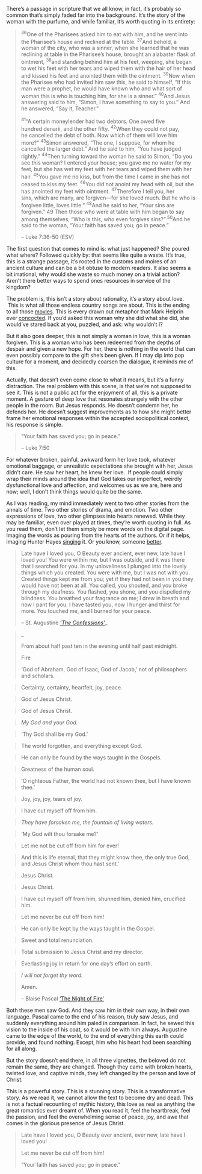 There&#8217;s a passage in scripture that we all know, in fact, it&#8217;s probably so common that&#8217;s simply faded far into the background. It&#8217;s the story of the woman with the purfume, and while familiar, it&#8217;s worth quoting in its entirety:

> <sup>36</sup>One of the Pharisees asked him to eat with him, and he went into the Pharisee&#8217;s house and reclined at the table. <sup>37</sup>And behold, a woman of the city, who was a sinner, when she learned that he was reclining at table in the Pharisee&#8217;s house, brought an alabaster flask of ointment, <sup>38</sup>and standing behind him at his feet, weeping, she began to wet his feet with her tears and wiped them with the hair of her head and kissed his feet and anointed them with the ointment. <sup>39</sup>Now when the Pharisee who had invited him saw this, he said to himself, “If this man were a prophet, he would have known who and what sort of woman this is who is touching him, for she is a sinner.” <sup>40</sup>And Jesus answering said to him, “Simon, I have something to say to you.” And he answered, “Say it, Teacher.”
> 
> <sup>41</sup>“A certain moneylender had two debtors. One owed five hundred denarii, and the other fifty. <sup>42</sup>When they could not pay, he cancelled the debt of both. Now which of them will love him more?” <sup>43</sup>Simon answered, “The one, I suppose, for whom he cancelled the larger debt.” And he said to him, “You have judged rightly.” <sup>44</sup>Then turning toward the woman he said to Simon, “Do you see this woman? I entered your house; you gave me no water for my feet, but she has wet my feet with her tears and wiped them with her hair. <sup>45</sup>You gave me no kiss, but from the time I came in she has not ceased to kiss my feet. <sup>46</sup>You did not anoint my head with oil, but she has anointed my feet with ointment. <sup>47</sup>Therefore I tell you, her sins, which are many, are forgiven—for she loved much. But he who is forgiven little, loves little.” <sup>48</sup>And he said to her, “Your sins are forgiven.” 49 Then those who were at table with him began to say among themselves, “Who is this, who even forgives sins?” <sup>50</sup>And he said to the woman, “Your faith has saved you; go in peace.”
> 
> &#8211; Luke 7:36-50 (ESV)

The first question that comes to mind is: what just happened? She poured what where? Followed quickly by: that seems like quite a waste. It&#8217;s true, this is a strange passage, it&#8217;s rooted in the customs and moires of an ancient culture and can be a bit obtuse to modern readers. It also seems a bit irrational, why would she waste so much money on a trivial action? Aren&#8217;t there better ways to spend ones resources in service of the kingdom?

The problem is, this isn&#8217;t a story about rationality, it&#8217;s a story about love.  This is what all those endless country songs are about. This is the ending to all those [movies][1]. This is every drawn out metaphor that Mark Helprin ever [concocted][2]. If you&#8217;d asked this woman why she did what she did, she would&#8217;ve stared back at you, puzzled, and ask: why wouldn&#8217;t I?

But it also goes deeper, this is not simply a woman in love, this is a woman forgiven. This is a woman who has been redeemed from the depths of despair and given a new hope. For her, there is nothing in the world that can even possibly compare to the gift she&#8217;s been given. If I may dip into pop culture for a moment, and decidedly coarsen the dialogue, it reminds me of this.



Actually, that doesn&#8217;t even come close to what it means, but it&#8217;s a funny distraction. The real problem with this scene, is that we&#8217;re not supposed to see it. This is not a public act for the enjoyment of all, this is a private moment. A gesture of deep love that resonates strangely with the other people in the room. But Jesus responds. He doesn&#8217;t condemn her, he defends her. He doesn&#8217;t suggest improvements as to how she might better frame her emotional responses within the accepted sociopolitical context, his response is simple.

> “Your faith has saved you; go in peace.”
> 
> &#8211; Luke 7:50

For whatever broken, painful, awkward form her love took, whatever emotional baggage, or unrealistic expectations she brought with her, Jesus didn&#8217;t care. He saw her heart, he knew her love.  If people could simply wrap their minds around the idea that God takes our imperfect, weirdly dysfunctional love and affection, and welcomes us as we are, here and now; well, I don&#8217;t think things would quite be the same.

As I was reading, my mind immediately went to two other stories from the annals of time. Two other stories of drama, and emotion. Two other expressions of love, two other glimpses into hearts renewed. While they may be familiar, even over played at times, they&#8217;re worth quoting in full. As you read them, don&#8217;t let them simply be more words on the digital page. Imaging the words as pouring from the hearts of the authors. Or if it helps, imaging Hunter Hayes [singing][3] it. Or you know, someone [better][4].

> Late have I loved you, O Beauty ever ancient, ever new, late have I loved you! You were within me, but I was outside, and it was there that I searched for you. In my unloveliness I plunged into the lovely things which you created. You were with me, but I was not with you. Created things kept me from you; yet if they had not been in you they would have not been at all. You called, you shouted, and you broke through my deafness. You flashed, you shone, and you dispelled my blindness. You breathed your fragrance on me; I drew in breath and now I pant for you. I have tasted you, now I hunger and thirst for more. You touched me, and I burned for your peace.
> 
> &#8211; St. Augustine [_&#8216;The Confessions&#8217;_][5]_

>_ 
> 
> 
> 
> From about half past ten in the evening until half past midnight.
> 
>   Fire
> 
> &#8216;God of Abraham, God of Isaac, God of Jacob,&#8217; not of philosophers and scholars.

> Certainty, certainty, heartfelt, joy, peace.

> God of Jesus Christ.

> God of Jesus Christ.

> _My God and your God._

> &#8216;Thy God shall be my God.&#8217;

> The world forgotten, and everything except God.

> He can only be found by the ways taught in the Gospels.

> Greatness of the human soul.

> &#8216;O righteous Father, the world had not known thee, but I have known thee.&#8217;

> Joy, joy, joy, tears of joy.

> I have cut myself off from him.

> _They have forsaken me, the fountain of living waters._

> &#8216;My God wilt thou forsake me?&#8217;

> Let me not be cut off from him for ever!

> And this is life eternal, that they might know thee, the only true God, and Jesus Christ whom thou hast sent.&#8217;

> Jesus Christ.

> Jesus Christ.

> I have cut myself off from him, shunned him, denied him, crucified him.

> Let me never be cut off from him!

> He can only be kept by the ways taught in the Gospel.

> Sweet and total renunciation.

> Total submission to Jesus Christ and my director.

> Everlasting joy in return for one day&#8217;s effort on earth.

> _I will not forget thy word._
> 
>   Amen.
> 
> &#8211; Blaise Pascal [&#8216;The Night of Fire&#8217;][6]

Both these men saw God. And they saw him in their own way, in their own language. Pascal came to the end of his reason, truly saw Jesus, and suddenly everything around him paled in comparison. In fact, he sewed this vision to the inside of his coat, so it would be with him always. Augustine came to the edge of the world, to the end of everything this earth could provide, and found nothing. Except, him who his heart had been searching for all along.

But the story doesn&#8217;t end there, in all three vignettes, the beloved do not remain the same, they are changed. Though they came with broken hearts, twisted love, and captive minds, they left changed by the person and love of Christ.

This is a powerful story. This is a stunning story. This is a transformative story. As we read it, we cannot allow the text to become dry and dead. This is not a factual recounting of mythic history, this love as real as anything the great romantics ever dreamt of. When you read it, feel the heartbreak, feel the passion, and feel the overwhelming sense of peace, joy, and awe that comes in the glorious presence of Jesus Christ.

> Late have I loved you, O Beauty ever ancient, ever new, late have I loved you!
> 
> Let me never be cut off from him!
> 
> “Your faith has saved you; go in peace.”

[1]: http://www.buzzsugar.com/15-Most-Romantic-Movie-Scenes-7372134#photo-7372180 "15 Movie Moments to Make You Vomit"
[2]: http://www.amazon.com/In-Sunlight-Shadow-Mark-Helprin/dp/0544102606 "A Great Book, but Wordy"
[3]: http://www.youtube.com/watch/ref&#61;XvtXgNtYFMs
[4]: http://www.youtube.com/watch/ref&#61;62_qeGgvlpM
[5]: http://feastofsaints.com/ancientnew.htm "Feast of Saints"
[6]: http://pascalianawakenings.blogspot.com/2007/11/on-this-day-pascals-night-of-fire_23.html "Pascal's Night of Fire"